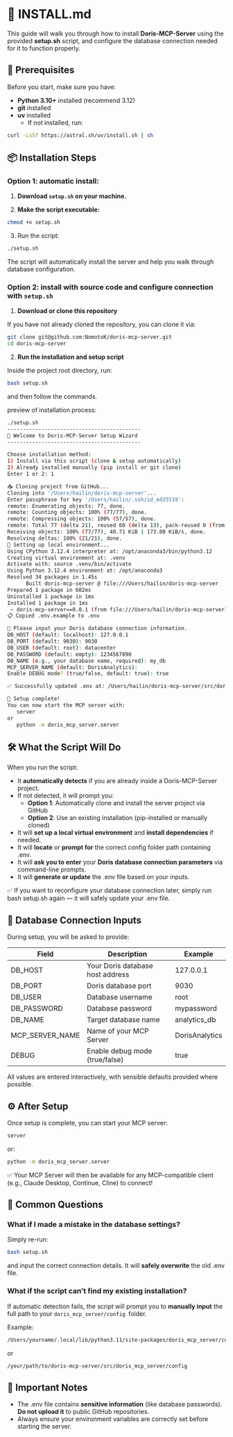 # **📖 INSTALL.md**

This guide will walk you through how to install **Doris-MCP-Server** using the provided **setup.sh** script, and configure the database connection needed for it to function properly.

## **🚀 Prerequisites**

Before you start, make sure you have:

- **Python 3.10+** installed (recommend 3.12)
- **git** installed
- **uv** installed
	- If not installed, run:

```bash
curl -LsSf https://astral.sh/uv/install.sh | sh
```

## **📦 Installation Steps**

### Option 1: automatic install:

1. **Download `setup.sh` on your machine.**

2. **Make the script executable:**

```bash
chmod +x setup.sh
```

3. Run the script:

```bash
./setup.sh
```

The script will automatically install the server and help you walk through database configuration.

### Option 2: install with source code and configure connection with `setup.sh`

1. **Download or clone this repository**
  
If you have not already cloned the repository, you can clone it via:

```bash
git clone git@github.com:NomotoK/doris-mcp-server.git
cd doris-mcp-server
```

2. **Run the installation and setup script**

Inside the project root directory, run:

```bash
bash setup.sh
```

and then follow the commands.

preview of installation process:

```bash
./setup.sh
-------------------------------------------
🚀 Welcome to Doris-MCP-Server Setup Wizard
-------------------------------------------

Choose installation method:
1) Install via this script (clone & setup automatically)
2) Already installed manually (pip install or git clone)
Enter 1 or 2: 1

📥 Cloning project from GitHub...
Cloning into '/Users/hailin/doris-mcp-server'...
Enter passphrase for key '/Users/hailin/.ssh/id_ed25519': 
remote: Enumerating objects: 77, done.
remote: Counting objects: 100% (77/77), done.
remote: Compressing objects: 100% (57/57), done.
remote: Total 77 (delta 21), reused 60 (delta 13), pack-reused 0 (from 0)
Receiving objects: 100% (77/77), 40.71 KiB | 173.00 KiB/s, done.
Resolving deltas: 100% (21/21), done.
🔧 Setting up local environment...
Using CPython 3.12.4 interpreter at: /opt/anaconda3/bin/python3.12
Creating virtual environment at: .venv
Activate with: source .venv/bin/activate
Using Python 3.12.4 environment at: /opt/anaconda3
Resolved 34 packages in 1.45s
      Built doris-mcp-server @ file:///Users/hailin/doris-mcp-server
Prepared 1 package in 602ms
Uninstalled 1 package in 1ms
Installed 1 package in 1ms
 ~ doris-mcp-server==0.0.1 (from file:///Users/hailin/doris-mcp-server)
📋 Copied .env.example to .env

🔧 Please input your Doris database connection information.
DB_HOST (default: localhost): 127.0.0.1
DB_PORT (default: 9030): 9030
DB_USER (default: root): datacenter
DB_PASSWORD (default: empty): 1234567890
DB_NAME (e.g., your database name, required): my_db
MCP_SERVER_NAME (default: DorisAnalytics): 
Enable DEBUG mode? (true/false, default: true): true

✅ Successfully updated .env at: /Users/hailin/doris-mcp-server/src/doris_mcp_server/config/.env

🚀 Setup complete!
You can now start the MCP server with:
   server
or
   python -m doris_mcp_server.server
```

## **🛠️ What the Script Will Do**

  

When you run the script:

- It **automatically detects** if you are already inside a Doris-MCP-Server project.
- If not detected, it will prompt you:
    - **Option 1**: Automatically clone and install the server project via GitHub
    - **Option 2**: Use an existing installation (pip-installed or manually cloned)
- It will **set up a local virtual environment** and **install dependencies** if needed.
- It will **locate** or **prompt for** the correct config folder path containing .env.
- It will **ask you to enter** your **Doris database connection parameters** via command-line prompts.
- It will **generate or update** the .env file based on your inputs.

✅ If you want to reconfigure your database connection later, simply run bash setup.sh again — it will safely update your .env file.

## **🔧 Database Connection Inputs**

During setup, you will be asked to provide:

|**Field**|**Description**|**Example**|
|---|---|---|
|DB_HOST|Your Doris database host address|127.0.0.1|
|DB_PORT|Doris database port|9030|
|DB_USER|Database username|root|
|DB_PASSWORD|Database password|mypassword|
|DB_NAME|Target database name|analytics_db|
|MCP_SERVER_NAME|Name of your MCP Server|DorisAnalytics|
|DEBUG|Enable debug mode (true/false)|true|
All values are entered interactively, with sensible defaults provided where possible.

## **⚙️ After Setup**

Once setup is complete, you can start your MCP server:

```bash
server
```

or:
```bash
python -m doris_mcp_server.server
```

✅ Your MCP Server will then be available for any MCP-compatible client (e.g., Claude Desktop, Continue, Cline) to connect!

## **💬 Common Questions**

### **What if I made a mistake in the database settings?**

Simply re-run:
```bash
bash setup.sh
```

and input the correct connection details. It will **safely overwrite** the old .env file.

### **What if the script can’t find my existing installation?**

If automatic detection fails, the script will prompt you to **manually input** the full path to your `doris_mcp_server/config `folder.

Example:
```bash
/Users/yourname/.local/lib/python3.11/site-packages/doris_mcp_server/config
```

or
```bash
/your/path/to/doris-mcp-server/src/doris_mcp_server/config
```

## **📢 Important Notes**

- The .env file contains **sensitive information** (like database passwords).
    **Do not upload it** to public GitHub repositories.
- Always ensure your environment variables are correctly set before starting the server.
